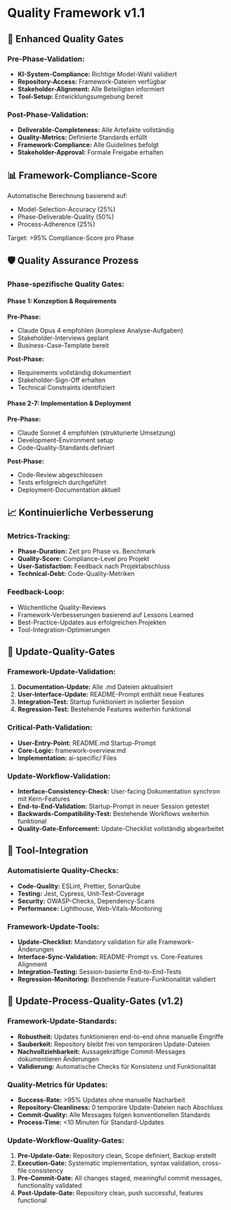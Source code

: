 # Quality Framework v1.1

## 🎯 **Enhanced Quality Gates**

### Pre-Phase-Validation:
- **KI-System-Compliance:** Richtige Model-Wahl validiert
- **Repository-Access:** Framework-Dateien verfügbar
- **Stakeholder-Alignment:** Alle Beteiligten informiert
- **Tool-Setup:** Entwicklungsumgebung bereit

### Post-Phase-Validation:
- **Deliverable-Completeness:** Alle Artefakte vollständig
- **Quality-Metrics:** Definierte Standards erfüllt
- **Framework-Compliance:** Alle Guidelines befolgt
- **Stakeholder-Approval:** Formale Freigabe erhalten

## 📊 **Framework-Compliance-Score**
Automatische Berechnung basierend auf:
- Model-Selection-Accuracy (25%)
- Phase-Deliverable-Quality (50%)
- Process-Adherence (25%)

Target: >95% Compliance-Score pro Phase

## 🛡️ **Quality Assurance Prozess**

### Phase-spezifische Quality Gates:

#### Phase 1: Konzeption & Requirements
**Pre-Phase:**
- Claude Opus 4 empfohlen (komplexe Analyse-Aufgaben)
- Stakeholder-Interviews geplant
- Business-Case-Template bereit

**Post-Phase:**
- Requirements vollständig dokumentiert
- Stakeholder-Sign-Off erhalten
- Technical Constraints identifiziert

#### Phase 2-7: Implementation & Deployment
**Pre-Phase:**
- Claude Sonnet 4 empfohlen (strukturierte Umsetzung)
- Development-Environment setup
- Code-Quality-Standards definiert

**Post-Phase:**
- Code-Review abgeschlossen
- Tests erfolgreich durchgeführt
- Deployment-Documentation aktuell

## 📈 **Kontinuierliche Verbesserung**

### Metrics-Tracking:
- **Phase-Duration:** Zeit pro Phase vs. Benchmark
- **Quality-Score:** Compliance-Level pro Projekt
- **User-Satisfaction:** Feedback nach Projektabschluss
- **Technical-Debt:** Code-Quality-Metriken

### Feedback-Loop:
- Wöchentliche Quality-Reviews
- Framework-Verbesserungen basierend auf Lessons Learned
- Best-Practice-Updates aus erfolgreichen Projekten
- Tool-Integration-Optimierungen

## 🔄 **Update-Quality-Gates**

### Framework-Update-Validation:
1. **Documentation-Update:** Alle .md Dateien aktualisiert
2. **User-Interface-Update:** README-Prompt enthält neue Features
3. **Integration-Test:** Startup funktioniert in isolierter Session
4. **Regression-Test:** Bestehende Features weiterhin funktional

### Critical-Path-Validation:
- **User-Entry-Point:** README.md Startup-Prompt
- **Core-Logic:** framework-overview.md
- **Implementation:** ai-specific/ Files

### Update-Workflow-Validation:
- **Interface-Consistency-Check:** User-facing Dokumentation synchron mit Kern-Features
- **End-to-End-Validation:** Startup-Prompt in neuer Session getestet
- **Backwards-Compatibility-Test:** Bestehende Workflows weiterhin funktional
- **Quality-Gate-Enforcement:** Update-Checklist vollständig abgearbeitet

## 🔧 **Tool-Integration**

### Automatisierte Quality-Checks:
- **Code-Quality:** ESLint, Prettier, SonarQube
- **Testing:** Jest, Cypress, Unit-Test-Coverage
- **Security:** OWASP-Checks, Dependency-Scans
- **Performance:** Lighthouse, Web-Vitals-Monitoring

### Framework-Update-Tools:
- **Update-Checklist:** Mandatory validation für alle Framework-Änderungen
- **Interface-Sync-Validation:** README-Prompt vs. Core-Features Alignment
- **Integration-Testing:** Session-basierte End-to-End-Tests
- **Regression-Monitoring:** Bestehende Feature-Funktionalität validiert

## 🔄 Update-Process-Quality-Gates (v1.2)

### Framework-Update-Standards:
- **Robustheit:** Updates funktionieren end-to-end ohne manuelle Eingriffe
- **Sauberkeit:** Repository bleibt frei von temporären Update-Dateien
- **Nachvollziehbarkeit:** Aussagekräftige Commit-Messages dokumentieren Änderungen
- **Validierung:** Automatische Checks für Konsistenz und Funktionalität

### Quality-Metrics für Updates:
- **Success-Rate:** >95% Updates ohne manuelle Nacharbeit
- **Repository-Cleanliness:** 0 temporäre Update-Dateien nach Abschluss
- **Commit-Quality:** Alle Messages folgen konventionellen Standards
- **Process-Time:** <10 Minuten für Standard-Updates

### Update-Workflow-Quality-Gates:
1. **Pre-Update-Gate:** Repository clean, Scope definiert, Backup erstellt
2. **Execution-Gate:** Systematic implementation, syntax validation, cross-file consistency
3. **Pre-Commit-Gate:** All changes staged, meaningful commit messages, functionality validated
4. **Post-Update-Gate:** Repository clean, push successful, features functional